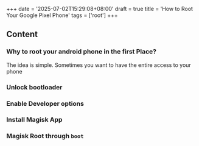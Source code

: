 +++
date = '2025-07-02T15:29:08+08:00'
draft = true
title = 'How to Root Your Google Pixel Phone'
tags = ['root']
+++

## Content


### Why to root your android phone in the first Place?

The idea is simple. Sometimes you want to have the entire access to your phone

### Unlock bootloader


### Enable Developer options


### Install Magisk App


### Magisk Root through `boot`




